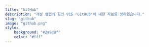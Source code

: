 ```yaml
---
title: "GitHub"
description: "개발 협업의 꽃인 VCS 'GitHub'에 대한 자료를 정리했습니다."
slug: "github"
image: "github.png"
style:
    background: "#2a9d8f"
    color: "#fff"
---
```

